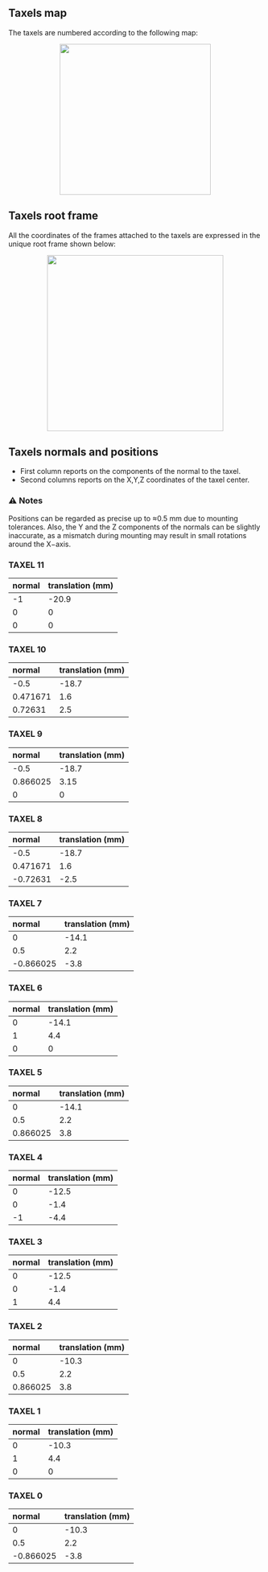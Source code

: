 ## Taxels map
The taxels are numbered according to the following map:

<div align="center">
  <img height="300" src="./taxel_MAP.png"/>
</div>

## Taxels root frame
All the coordinates of the frames attached to the taxels are expressed in
the unique root frame shown below:

<div align="center">
  <img width="350" src="./root_frame.png"/>
</div>

## Taxels normals and positions
- First column reports on the components of the normal to the taxel.
- Second columns reports on the X,Y,Z coordinates of the taxel center.

### ⚠ Notes
Positions can be regarded as precise up to ≈0.5 mm due to mounting tolerances.
Also, the Y and the Z components of the normals can be slightly inaccurate,
as a mismatch during mounting may result in small rotations around the X−axis.

### TAXEL 11 
normal | translation (mm)
:--- | :---
-1 | -20.9
0 | 0
0 | 0

### TAXEL 10   
normal | translation (mm)
:--- | :---
-0.5 | -18.7
0.471671 | 1.6
0.72631 | 2.5

### TAXEL 9  
normal | translation (mm)
:--- | :---
-0.5 | -18.7
0.866025 | 3.15
0 | 0

### TAXEL 8 
normal | translation (mm)
:--- | :---
-0.5 | -18.7
0.471671 | 1.6
-0.72631 | -2.5

### TAXEL 7  
normal | translation (mm)
:--- | :---
0 | -14.1
0.5 | 2.2
-0.866025 | -3.8

### TAXEL 6  
normal | translation (mm)
:--- | :---
0 | -14.1
1 | 4.4
0 | 0

### TAXEL 5   
normal | translation (mm)
:--- | :---
0 | -14.1
0.5 | 2.2
0.866025 | 3.8

### TAXEL 4
normal | translation (mm)
:--- | :---
0 | -12.5
0 | -1.4
-1 | -4.4

### TAXEL 3 
normal | translation (mm)
:--- | :---
0 | -12.5
0 | -1.4
1 | 4.4

### TAXEL 2 
normal | translation (mm) 
:--- | :---
0 | -10.3
0.5 | 2.2
0.866025 | 3.8

### TAXEL 1 
normal | translation (mm)
:--- | :---
0 | -10.3
1 | 4.4
0 | 0

### TAXEL 0  
normal | translation (mm)
:--- | :---
0 | -10.3
0.5 | 2.2
-0.866025 | -3.8
